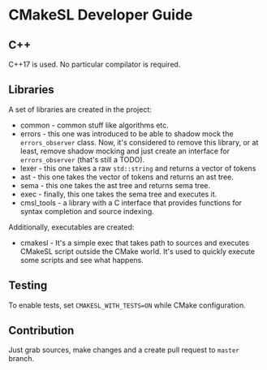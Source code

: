 # CMakeSL Developer Guide

## C++
C++17 is used. No particular compilator is required.

## Libraries
A set of libraries are created in the project:
* common - common stuff like algorithms etc.
* errors - this one was introduced to be able to shadow mock the `errors_observer` class. Now, it's considered to remove this library, or at least, remove shadow mocking and just create an interface for `errors_observer` (that's still a TODO).
* lexer - this one takes a raw `std::string` and returns a vector of tokens
* ast - this one takes the vector of tokens and returns an ast tree.
* sema - this one takes the ast tree and returns sema tree.
* exec - finally, this one takes the sema tree and executes it.
* cmsl_tools - a library with a C interface that provides functions for syntax completion and source indexing.

Additionally, executables are created:
* cmakesl - It's a simple exec that takes path to sources and executes CMakeSL script outside the CMake world. It's used to quickly execute some scripts and see what happens.

## Testing
To enable tests, set `CMAKESL_WITH_TESTS=ON` while CMake configuration.

## Contribution
Just grab sources, make changes and a create pull request to `master` branch.
